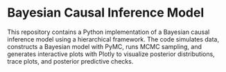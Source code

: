 # Bayesian Causal Inference Model

This repository contains a Python implementation of a Bayesian causal inference model using a hierarchical framework. The code simulates data, constructs a Bayesian model with PyMC, runs MCMC sampling, and generates interactive plots with Plotly to visualize posterior distributions, trace plots, and posterior predictive checks.

